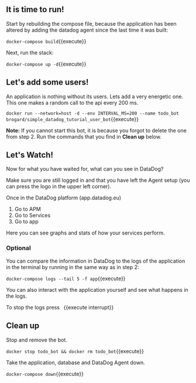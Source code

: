 ## It is time to run!

Start by rebuilding the compose file, because the application has been altered by adding the datadog agent since the last time it was built:

`docker-compose build`{{execute}}

Next, run the stack:

`docker-compose up -d`{{execute}}

## Let's add some users!

An application is nothing without its users. Lets add a very energetic one. This one makes a random call to the api every 200 ms. 

`docker run --network=host -d --env INTERVAL_MS=200 --name todo_bot brogard/simple_datadog_tutorial_user_bot`{{execute}}

**Note:** If you cannot start this bot, it is because you forgot to delete the one from step 2. Run the commands that you find in **Clean up** below.

## Let's Watch!

Now for what you have waited for, what can you see in DataDog?

Make sure you are still logged in and that you have left the Agent setup (you can press the logo in the upper left corner).

Once in the DataDog platform (app.datadog.eu)
1. Go to APM
2. Go to Services
3. Go to app

Here you can see graphs and stats of how your services perform.

### Optional 

You can compare the information in DataDog to the logs of the application in the terminal by running in the same way as in step 2:

`docker-compose logs --tail 5 -f app`{{execute}}

You can also interact with the application yourself and see what happens in the logs. 

To stop the logs press ` `{{execute interrupt}}

## Clean up

Stop and remove the bot.

`docker stop todo_bot && docker rm todo_bot`{{execute}}

Take the application, database and DataDog Agent down.

`docker-compose down`{{execute}}
